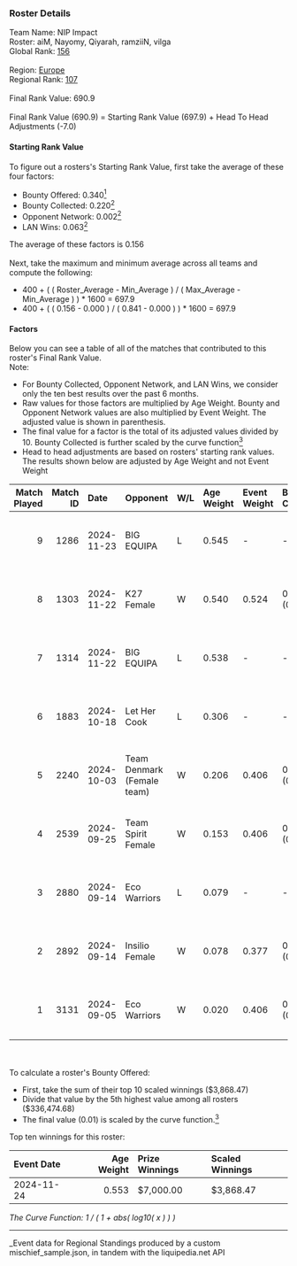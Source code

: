 ### Roster Details<br />
Team Name: NIP Impact<br />
Roster: aiM, Nayomy, Qiyarah, ramziiN, vilga<br />
Global Rank: [156](../../standings_global_2025_03_01.md)<br />
<br />
Region: [Europe]( ../../standings_europe_2025_03_01.md)<br />
Regional Rank: [107]( ../../standings_europe_2025_03_01.md)<br />
<br />
Final Rank Value:  690.9<br />
<br />
Final Rank Value (690.9) = Starting Rank Value (697.9) + Head To Head Adjustments (-7.0)<br />

#### Starting Rank Value<br />
To figure out a rosters's Starting Rank Value, first take the average of these four factors:<br />
- Bounty Offered: 0.340[<sup>1</sup>](#table2)
- Bounty Collected: 0.220[<sup>2</sup>](#table1)
- Opponent Network: 0.002[<sup>2</sup>](#table1)
- LAN Wins: 0.063[<sup>2</sup>](#table1)

The average of these factors is 0.156<br />
<br />
Next, take the maximum and minimum average across all teams and compute the following:<br />
- 400 + ( ( Roster_Average - Min_Average ) / ( Max_Average - Min_Average ) ) * 1600 = 697.9
- 400 + ( ( 0.156 - 0.000 ) / ( 0.841 - 0.000 ) ) * 1600 = 697.9


#### Factors<br />
Below you can see a table of all of the matches that contributed to this roster's Final Rank Value.<br />
Note:<br />

- For Bounty Collected, Opponent Network, and LAN Wins, we consider only the ten best results over the past 6 months.
- Raw values for those factors are multiplied by Age Weight. Bounty and Opponent Network values are also multiplied by Event Weight. The adjusted value is shown in parenthesis.
- The final value for a factor is the total of its adjusted values divided by 10. Bounty Collected is further scaled by the curve function[<sup>3</sup>](#curveFunction)
- Head to head adjustments are based on rosters' starting rank values. The results shown below are adjusted by Age Weight and not Event Weight
<span id="table1"></span><br />


| Match Played | Match ID | Date       | Opponent                   | W/L | Age Weight | Event Weight | Bounty Collected | Opponent Network | LAN Wins  | H2H Adj. | Roster                               |
| -: | -: | :- | :- | :- | :- | :- | :- | :- | :- | -: | :- |
|            9 |     1286 | 2024-11-23 | BIG EQUIPA                 | L   | 0.545      | -            | -                | -                | -         |    -7.01 | aiM, Nayomy, Qiyarah, ramziiN, vilga |
|            8 |     1303 | 2024-11-22 | K27 Female                 | W   | 0.540      | 0.524        | 0.007 (0.002)    | 0.052 (0.015)    | 1 (0.540) |     8.00 | aiM, Nayomy, Qiyarah, ramziiN, vilga |
|            7 |     1314 | 2024-11-22 | BIG EQUIPA                 | L   | 0.538      | -            | -                | -                | -         |    -6.98 | aiM, Nayomy, Qiyarah, ramziiN, vilga |
|            6 |     1883 | 2024-10-18 | Let Her Cook               | L   | 0.306      | -            | -                | -                | -         |    -5.82 | aiM, Nayomy, Qiyarah, ramziiN, vilga |
|            5 |     2240 | 2024-10-03 | Team Denmark (Female team) | W   | 0.206      | 0.406        | 0.008 (0.001)    | 0.067 (0.006)    | 0 (0.000) |     3.14 | aiM, Nayomy, Qiyarah, ramziiN, vilga |
|            4 |     2539 | 2024-09-25 | Team Spirit Female         | W   | 0.153      | 0.406        | 0.002 (0.000)    | 0.046 (0.003)    | 0 (0.000) |     1.87 | aiM, Nayomy, Qiyarah, ramziiN, vilga |
|            3 |     2880 | 2024-09-14 | Eco Warriors               | L   | 0.079      | -            | -                | -                | -         |    -0.93 | aiM, Nayomy, Qiyarah, ramziiN, vilga |
|            2 |     2892 | 2024-09-14 | Insilio Female             | W   | 0.078      | 0.377        | 0.000 (0.000)    | 0.000 (0.000)    | 0 (0.000) |     0.39 | aiM, Nayomy, Qiyarah, ramziiN, vilga |
|            1 |     3131 | 2024-09-05 | Eco Warriors               | W   | 0.020      | 0.406        | 0.022 (0.000)    | 0.191 (0.002)    | 0 (0.000) |     0.39 | aiM, Nayomy, Qiyarah, ramziiN, vilga |

<br />
<span id="table2"></span><br />
To calculate a roster's Bounty Offered:<br />

- First, take the sum of their top 10 scaled winnings ($3,868.47)
- Divide that value by the 5th highest value among all rosters ($336,474.68)
- The final value (0.01) is scaled by the curve function.[<sup>3</sup>](#curveFunction)

Top ten winnings for this roster:<br />

| Event Date | Age Weight | Prize Winnings | Scaled Winnings |
| :- | -: | :- | :- |
| 2024-11-24 |      0.553 | $7,000.00      | $3,868.47       |


<span id="curveFunction"></span>_The Curve Function: 1 / ( 1 + abs( log10( x ) ) )_<br />

---
_Event data for Regional Standings produced by a custom mischief_sample.json, in tandem with the liquipedia.net API<br />
